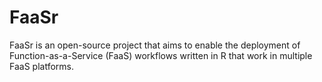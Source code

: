 # FaaSr

FaaSr is an open-source project that aims to enable the deployment of Function-as-a-Service (FaaS) workflows written in R that work in multiple FaaS platforms.

